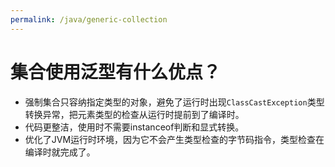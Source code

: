 ```yaml
---
permalink: /java/generic-collection
---
```


# 集合使用泛型有什么优点？

- 强制集合只容纳指定类型的对象，避免了运行时出现`ClassCastException`类型转换异常，把元素类型的检查从运行时提前到了编译时。
- 代码更整洁，使用时不需要instanceof判断和显式转换。
- 优化了JVM运行时环境，因为它不会产生类型检查的字节码指令，类型检查在编译时就完成了。
